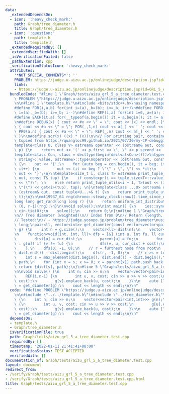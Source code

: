 ```yaml
---
data:
  _extendedDependsOn:
  - icon: ':heavy_check_mark:'
    path: Graph/tree_diameter.h
    title: Graph/tree_diameter.h
  - icon: ':question:'
    path: template.h
    title: template.h
  _extendedRequiredBy: []
  _extendedVerifiedWith: []
  _isVerificationFailed: false
  _pathExtension: cpp
  _verificationStatusIcon: ':heavy_check_mark:'
  attributes:
    '*NOT_SPECIAL_COMMENTS*': ''
    PROBLEM: https://judge.u-aizu.ac.jp/onlinejudge/description.jsp?id=GRL_5_A
    links:
    - https://judge.u-aizu.ac.jp/onlinejudge/description.jsp?id=GRL_5_A
  bundledCode: "#line 1 \"Graph/tests/aizu_grl_5_a_tree_diameter.test.cpp\"\n#define\
    \ PROBLEM \"https://judge.u-aizu.ac.jp/onlinejudge/description.jsp?id=GRL_5_A\"\
    \n\n#line 1 \"template.h\"\n#include <bits/stdc++.h>\nusing namespace std;\n\n\
    #define FOR(i,a,b) for(int i=(a),_b=(b); i<=_b; i++)\n#define FORD(i,a,b) for(int\
    \ i=(a),_b=(b); i>=_b; i--)\n#define REP(i,a) for(int i=0,_a=(a); i<_a; i++)\n\
    #define EACH(it,a) for(__typeof(a.begin()) it = a.begin(); it != a.end(); ++it)\n\
    \n#define DEBUG(x) { cout << #x << \" = \"; cout << (x) << endl; }\n#define PR(a,n)\
    \ { cout << #a << \" = \"; FOR(_,1,n) cout << a[_] << ' '; cout << endl; }\n#define\
    \ PR0(a,n) { cout << #a << \" = \"; REP(_,n) cout << a[_] << ' '; cout << endl;\
    \ }\n\n#define sqr(x) ((x) * (x))\n\n// For printing pair, container, etc.\n//\
    \ Copied from https://quangloc99.github.io/2021/07/30/my-CP-debugging-template.html\n\
    template<class U, class V> ostream& operator << (ostream& out, const pair<U, V>&\
    \ p) {\n    return out << '(' << p.first << \", \" << p.second << ')';\n}\n\n\
    template<class Con, class = decltype(begin(declval<Con>()))>\ntypename enable_if<!is_same<Con,\
    \ string>::value, ostream&>::type\noperator << (ostream& out, const Con& con)\
    \ {\n    out << '{';\n    for (auto beg = con.begin(), it = beg; it != con.end();\
    \ it++) {\n        out << (it == beg ? \"\" : \", \") << *it;\n    }\n    return\
    \ out << '}';\n}\ntemplate<size_t i, class T> ostream& print_tuple_utils(ostream&\
    \ out, const T& tup) {\n    if constexpr(i == tuple_size<T>::value) return out\
    \ << \")\"; \n    else return print_tuple_utils<i + 1, T>(out << (i ? \", \" :\
    \ \"(\") << get<i>(tup), tup); \n}\ntemplate<class ...U> ostream& operator <<\
    \ (ostream& out, const tuple<U...>& t) {\n    return print_tuple_utils<0, tuple<U...>>(out,\
    \ t);\n}\n\nmt19937_64 rng(chrono::steady_clock::now().time_since_epoch().count());\n\
    long long get_rand(long long r) {\n    return uniform_int_distribution<long long>\
    \ (0, r-1)(rng);\n}\n\nvoid solve();\n\nint main() {\n    ios::sync_with_stdio(0);\
    \ cin.tie(0);\n    solve();\n    return 0;\n}\n#line 1 \"Graph/tree_diameter.h\"\
    \n// Tree diameter (weighted)\n// Index from 0\n// Return {length, path}\n//\n\
    // Tested:\n// - https://judge.yosupo.jp/problem/tree_diameter\nusing ll = long\
    \ long;\npair<ll, vector<int>> get_diameter(const vector<vector<pair<int,int>>>&\
    \ g) {\n    int n = g.size();\n    vector<ll> dist(n);\n    vector<int> parent(n);\n\
    \n    function<void(int, int, ll)> dfs = [&] (int u, int fu, ll cur_dist) {\n\
    \        dist[u] = cur_dist;\n        parent[u] = fu;\n        for (auto [v, cost]\
    \ : g[u]) if (v != fu) {\n            dfs(v, u, cur_dist + cost);\n        }\n\
    \    };\n    dfs(0, -1, 0);\n    // r = furthest node from root\n    int r = max_element(dist.begin(),\
    \ dist.end()) - dist.begin();\n    dfs(r, -1, 0);\n    // r->s = longest path\n\
    \    int s = max_element(dist.begin(), dist.end()) - dist.begin();\n\n    vector<int>\
    \ path;\n    for (int x = s; x >= 0; x = parent[x]) path.push_back(x);\n\n   \
    \ return {dist[s], path};\n}\n#line 5 \"Graph/tests/aizu_grl_5_a_tree_diameter.test.cpp\"\
    \n\nvoid solve() {\n    int n; cin >> n;\n    vector<vector<pair<int,int>>> g(n);\n\
    \    REP(i,n-1) {\n        int u, v, cost; cin >> u >> v >> cost;\n        g[u].emplace_back(v,\
    \ cost);\n        g[v].emplace_back(u, cost);\n    }\n\n    auto [length, path]\
    \ = get_diameter(g);\n    cout << length << endl;\n}\n"
  code: "#define PROBLEM \"https://judge.u-aizu.ac.jp/onlinejudge/description.jsp?id=GRL_5_A\"\
    \n\n#include \"../../template.h\"\n#include \"../tree_diameter.h\"\n\nvoid solve()\
    \ {\n    int n; cin >> n;\n    vector<vector<pair<int,int>>> g(n);\n    REP(i,n-1)\
    \ {\n        int u, v, cost; cin >> u >> v >> cost;\n        g[u].emplace_back(v,\
    \ cost);\n        g[v].emplace_back(u, cost);\n    }\n\n    auto [length, path]\
    \ = get_diameter(g);\n    cout << length << endl;\n}\n"
  dependsOn:
  - template.h
  - Graph/tree_diameter.h
  isVerificationFile: true
  path: Graph/tests/aizu_grl_5_a_tree_diameter.test.cpp
  requiredBy: []
  timestamp: '2022-01-11 21:41:41+08:00'
  verificationStatus: TEST_ACCEPTED
  verifiedWith: []
documentation_of: Graph/tests/aizu_grl_5_a_tree_diameter.test.cpp
layout: document
redirect_from:
- /verify/Graph/tests/aizu_grl_5_a_tree_diameter.test.cpp
- /verify/Graph/tests/aizu_grl_5_a_tree_diameter.test.cpp.html
title: Graph/tests/aizu_grl_5_a_tree_diameter.test.cpp
---
```

